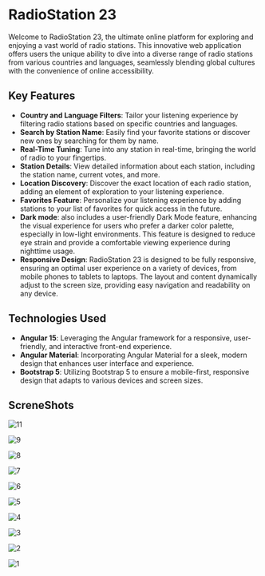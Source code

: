 
# RadioStation 23

Welcome to RadioStation 23, the ultimate online platform for exploring and enjoying a vast world of radio stations. This innovative web application offers users the unique ability to dive into a diverse range of radio stations from various countries and languages, seamlessly blending global cultures with the convenience of online accessibility.

## Key Features

- **Country and Language Filters**: Tailor your listening experience by filtering radio stations based on specific countries and languages.
- **Search by Station Name**: Easily find your favorite stations or discover new ones by searching for them by name.
- **Real-Time Tuning**: Tune into any station in real-time, bringing the world of radio to your fingertips.
- **Station Details**: View detailed information about each station, including the station name, current votes, and more.
- **Location Discovery**: Discover the exact location of each radio station, adding an element of exploration to your listening experience.
- **Favorites Feature**: Personalize your listening experience by adding stations to your list of favorites for quick access in the future.
- **Dark mode**: also includes a user-friendly Dark Mode feature, enhancing the visual experience for users who prefer a darker color palette, especially in low-light environments. This feature is designed to reduce eye strain and provide a comfortable viewing experience during nighttime usage.
- **Responsive Design**: RadioStation 23 is designed to be fully responsive, ensuring an optimal user experience on a variety of devices, from mobile phones to tablets to laptops. The layout and content dynamically adjust to the screen size, providing easy navigation and readability on any device.

## Technologies Used

- **Angular 15**: Leveraging the Angular framework for a responsive, user-friendly, and interactive front-end experience.
- **Angular Material**: Incorporating Angular Material for a sleek, modern design that enhances user interface and experience.
- **Bootstrap 5**: Utilizing Bootstrap 5 to ensure a mobile-first, responsive design that adapts to various devices and screen sizes.
## ScreneShots 
![11](https://github.com/utshow-rehman/radio-station-23/assets/48763889/776d72e7-d9da-418d-8f02-01f02b1b1544)

![9](https://github.com/utshow-rehman/radio-station-23/assets/48763889/68cf50a7-1cea-49aa-87ce-f08d9af00cdf)

![8](https://github.com/utshow-rehman/radio-station-23/assets/48763889/4285bcc9-5239-4e73-bae1-888bd61ea380)

![7](https://github.com/utshow-rehman/radio-station-23/assets/48763889/2c1d6bbc-4414-45df-9efd-9618f0eaba7f)

![6](https://github.com/utshow-rehman/radio-station-23/assets/48763889/15f53eee-7b12-41e3-8f4c-c2eba508bb4f)

![5](https://github.com/utshow-rehman/radio-station-23/assets/48763889/31639991-2310-4c45-bd9c-5938a54b7fa0)

![4](https://github.com/utshow-rehman/radio-station-23/assets/48763889/86525874-ce9c-44bc-b0fb-41961909746b)

![3](https://github.com/utshow-rehman/radio-station-23/assets/48763889/7680ce0a-c21d-490f-a950-d0de2fba457b)

![2](https://github.com/utshow-rehman/radio-station-23/assets/48763889/84aa22de-913c-4807-ae96-46f989fba60e)

![1](https://github.com/utshow-rehman/radio-station-23/assets/48763889/b2932ee0-0418-46b8-b937-c3adfbe5d27c)
